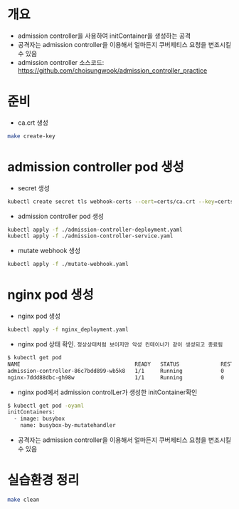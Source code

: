 # 개요
* admission controller을 사용하여 initContainer을 생성하는 공격
* 공격자는 admission controller을 이용해서 얼마든지 쿠버제티스 요청을 변조시킬 수 있음
* admission controller 소스코드: https://github.com/choisungwook/admission_controller_practice

# 준비

* ca.crt 생성

```sh
make create-key
```

# admission controller pod 생성

* secret 생성

```sh
kubectl create secret tls webhook-certs --cert=certs/ca.crt --key=certs/ca.key --namespace=default
```

* admission controller pod 생성

```sh
kubectl apply -f ./admission-controller-deployment.yaml
kubectl apply -f ./admission-controller-service.yaml
```

* mutate webhook 생성

```sh
kubectl apply -f ./mutate-webhook.yaml
```

# nginx pod 생성

* nginx pod 생성

```sh
kubectl apply -f nginx_deployment.yaml
```

* nginx pod 상태 확인. `정상상태처럼 보이지만 악성 컨테이너가 같이 생성되고 종료됨`

```sh
$ kubectl get pod
NAME                                    READY   STATUS             RESTARTS   AGE
admission-controller-86c7bdd899-wb5k8   1/1     Running            0          4m11s
nginx-7ddd88dbc-gh98w                   1/1     Running            0          2m46s
```

* nginx pod에서 admission controlLer가 생성한 initContainer확인

```sh
$ kubectl get pod -oyaml
initContainers:
  - image: busybox
    name: busybox-by-mutatehandler
```

* 공격자는 admission controller을 이용해서 얼마든지 쿠버제티스 요청을 변조시킬 수 있음

# 실습환경 정리

```sh
make clean
```
